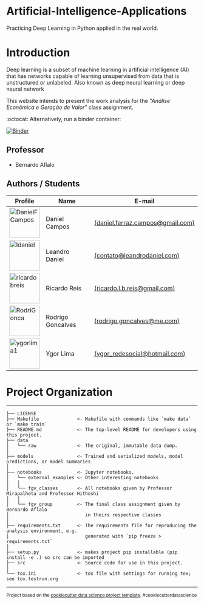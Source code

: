 # Artificial-Intelligence-Applications

Practicing Deep Learning in Python applied in the real world.

# Introduction

Deep learning is a subset of machine learning in artificial intelligence (AI) that has networks capable of learning unsupervised from data that is unstructured or unlabeled. Also known as deep neural learning or deep neural network

This website intends to present the work analysis for the *"Análise Econômica e Geração de Valor"* class assignment.

:octocat: Alternatively, run a binder container: 

[![Binder](https://mybinder.org/badge_logo.svg)](https://mybinder.org/v2/gh/ldaniel/Artificial-Intelligence-Applications/master)

## Professor
- Bernardo Aflalo

## Authors / Students
|Profile|Name|E-mail|
|---|---|---|
|<a href="https://github.com/DanielFCampos"><img src="https://avatars2.githubusercontent.com/u/31582602?s=460&v=4" title="DanielFCampos" width="80" height="80"></a>|Daniel Campos|[(daniel.ferraz.campos@gmail.com)](daniel.ferraz.campos@gmail.com)|
|<a href="https://github.com/ldaniel"><img src="https://avatars2.githubusercontent.com/u/205534?s=460&v=4" title="ldaniel" width="80" height="80"></a>|Leandro Daniel|[(contato@leandrodaniel.com)](contato@leandrodaniel.com)|
|<a href="https://github.com/ricardobreis"><img src="https://avatars2.githubusercontent.com/u/4885152?s=64&v=4" title="ricardobreis" width="80" height="80"></a>|Ricardo Reis|[(ricardo.l.b.reis@gmail.com)](ricardo.l.b.reis@gmail.com)|
|<a href="https://github.com/RodriGonca"><img src="https://avatars2.githubusercontent.com/u/50252438?s=460&v=4" title="RodriGonca" width="80" height="80"></a>|Rodrigo Goncalves|[(rodrigo.goncalves@me.com)](rodrigo.goncalves@me.com)|
|<a href="https://github.com/ygorlima1"><img src="https://avatars2.githubusercontent.com/u/52429828?s=460&v=4" title="ygorlima1" width="80" height="80"></a>|Ygor Lima|[(ygor_redesocial@hotmail.com)](ygor_redesocial@hotmail.com)|

# Project Organization
------------

    ├── LICENSE
    ├── Makefile              <- Makefile with commands like `make data` or `make train`
    ├── README.md             <- The top-level README for developers using this project.
    ├── data
    │   └── raw               <- The original, immutable data dump.
    │
    ├── models                <- Trained and serialized models, model predictions, or model summaries
    │
    ├── notebooks             <- Jupyter notebooks. 
    │   └── external_examples <- Other interesting notebooks
    │   │
    │   └── fgv_classes       <- All notebooks given by Professor Mirapalheta and Professor Hithoshi
    │   │
    │   └── fgv_group         <- The final class assignment given by Bernardo Aflalo
    │                            in theirs respective classes
    │    
    ├── requirements.txt      <- The requirements file for reproducing the analysis environment, e.g.
    │                            generated with `pip freeze > requirements.txt`
    │
    ├── setup.py              <- makes project pip installable (pip install -e .) so src can be imported
    ├── src                   <- Source code for use in this project.
    │
    └── tox.ini               <- tox file with settings for running tox; see tox.testrun.org


--------

<p><small>Project based on the <a target="_blank" href="https://drivendata.github.io/cookiecutter-data-science/">cookiecutter data science project template</a>. #cookiecutterdatascience</small></p>
